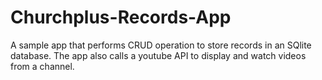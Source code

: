 # Churchplus-Records-App
A sample app that performs CRUD operation to store records in an SQlite database. The app also calls a youtube API to display and watch videos from a channel.
